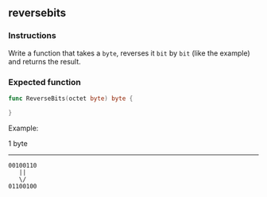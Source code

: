 ## reversebits

### Instructions

Write a function that takes a `byte`, reverses it `bit` by `bit` (like the
example) and returns the result.

### Expected function

```go
func ReverseBits(octet byte) byte {

}
```

Example:

1 byte

---

```
00100110
   ||
   \/
01100100
```
